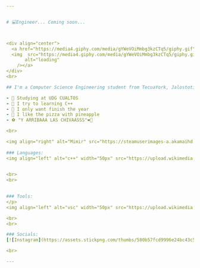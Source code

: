 ```yaml
---


# 💻Engineer... Coming soon...



<div align="center">
  <a href="https://media4.giphy.com/media/gYWeVOiMmbg3kzCTq5/giphy.gif">
  <img  src="https://media4.giphy.com/media/gYWeVOiMmbg3kzCTq5/giphy.gif"
       alt="loading" 
    /></a>
</div>
<br>

## I'm a Computer Science Engineering student from TecuaYork, Jalostotitlán, Jalisco, MX📌

- 📖 Studying at UDG CUALTOS
- 🦾 I try to learning C++
- 🙏 I only want finish the year
- 🍕 I like the pizza with pineapple
- ⚽ "Y ARRIBAAA LAS CHIVAASSS"❤️💙

<br>

<img align="right" alt="Mimir" src="https://steamuserimages-a.akamaihd.net/ugc/861738022413745366/0CFBCA54384EB970C7BFAD49F37A27FC19420234/?imw=5000&imh=5000&ima=fit&impolicy=Letterbox&imcolor=%23000000&letterbox=false" width="600" />
  
### Languages:
<img align="left" alt="c++" width="50px" src="https://upload.wikimedia.org/wikipedia/commons/thumb/1/18/ISO_C%2B%2B_Logo.svg/1822px-ISO_C%2B%2B_Logo.svg.png" />  

  
<br> 
<br>
 

### Tools:  
</p>
<img align="left" alt="vsc" width="50px" src="https://upload.wikimedia.org/wikipedia/commons/thumb/9/9a/Visual_Studio_Code_1.35_icon.svg/2048px-Visual_Studio_Code_1.35_icon.svg.png" /> 

<br>
<br>

### Socials:
[![Instagram](https://assets.stickpng.com/thumbs/580b57fcd9996e24bc43c521.png)](https://www.instagram.com/eduardotec05/) 

<br>

---
```

